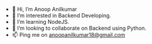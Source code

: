 - 👋 Hi, I’m Anoop Anilkumar
- 👀 I’m interested in Backend Developing.
- 🌱 I’m learning NodeJS.
- 💞️ I’m looking to collaborate on Backend using Python.
- 📫 Ping me on anoopanilkumar18@gmail.com

<!---
anoop-anilkumar/anoop-anilkumar is a ✨ special ✨ repository because its `README.md` (this file) appears on your GitHub profile.
You can click the Preview link to take a look at your changes.
--->

